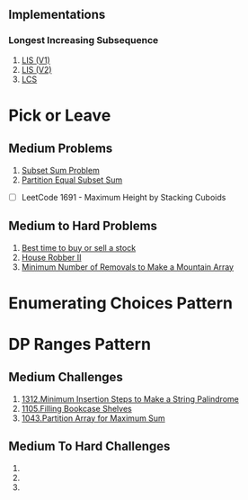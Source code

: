 ## Implementations
### Longest Increasing Subsequence
1. [LIS (V1)](/Algorithms/DP/Pick%20or%20Leave/Implementations/LIS.cpp)
2. [LIS (V2)](/Algorithms/DP/Pick%20or%20Leave/Implementations/LISv2.cpp)
3. [LCS](/Algorithms/DP/Pick%20or%20Leave/Implementations/LCS.cpp)

# Pick or Leave
## Medium Problems
1. [Subset Sum Problem](/Algorithms/DP/Pick%20or%20Leave/Medium1/subsetsum-1.cpp)
2. [Partition Equal Subset Sum](/Algorithms/DP/Pick%20or%20Leave/Medium1/416.partition-equal-subset-sum.cpp)
- [ ]  LeetCode 1691 - Maximum Height by Stacking Cuboids



## Medium to Hard Problems
1. [Best time to buy or sell a stock](/Algorithms/DP/Pick%20or%20Leave/Medium%20to%20Hard/309.best-time-to-buy-and-sell-stock-with-cooldown.cpp)
2. [House Robber II](/Algorithms/DP/Pick%20or%20Leave/Medium%20to%20Hard/213.house-robber-ii.cpp)
3. [Minimum Number of Removals to Make a Mountain Array](/Algorithms/DP/Pick%20or%20Leave/Medium%20to%20Hard/1671.minimum-number-of-removals-to-make-mountain-array.cpp)

 # Enumerating Choices Pattern


 # DP Ranges Pattern 
 ## Medium Challenges
 1. [1312.Minimum Insertion Steps to Make a String Palindrome](/Algorithms/DP/DP%20Ranges/Medium/1312.Minimum%20Insertion%20Steps%20to%20Make%20a%20String%20Palindrome.cpp)
 2. [1105.Filling Bookcase Shelves]()
 3. [1043.Partition Array for Maximum Sum]()

## Medium To Hard Challenges
1. []() 
2. []()
3. []()